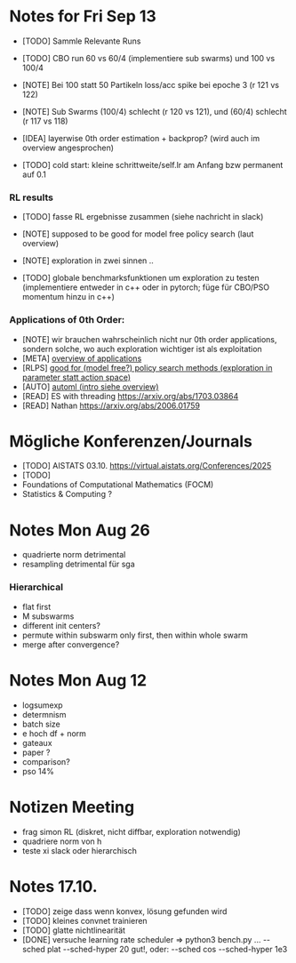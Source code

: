 # Notes for Fri Sep 13

* [TODO] Sammle Relevante Runs
* [TODO] CBO run 60 vs 60/4 (implementiere sub swarms) und 100 vs 100/4
* [NOTE] Bei 100 statt 50 Partikeln loss/acc spike bei epoche 3 (r 121 vs 122)
* [NOTE] Sub Swarms (100/4) schlecht (r 120 vs 121), und (60/4) schlecht (r 117 vs 118)

* [IDEA] layerwise 0th order estimation + backprop? (wird auch im overview angesprochen)

* [TODO] cold start: kleine schrittweite/self.lr am Anfang bzw permanent auf 0.1

### RL results
* [TODO] fasse RL ergebnisse zusammen (siehe nachricht in slack)
* [NOTE] supposed to be good for model free policy search (laut overview)

* [NOTE] exploration in zwei sinnen ..
* [TODO] globale benchmarksfunktionen um exploration zu testen (implementiere entweder in c++ oder in pytorch; füge für CBO/PSO momentum hinzu in c++)

### Applications of 0th Order:

* [NOTE] wir brauchen wahrscheinlich nicht nur 0th order applications, sondern solche, wo auch exploration wichtiger ist als exploitation
* [META] [overview of applications](https://ieeexplore.ieee.org/ielaam/79/9186128/9186148-aam.pdf)
* [RLPS] [good for (model free?) policy search methods (exploration in parameter statt action space)](http://proceedings.mlr.press/v89/vemula19a/vemula19a.pdf)
* [AUTO] [automl (intro siehe overview)](https://ojs.aaai.org/index.php/AAAI/article/download/5926/5782)
* [READ] ES with threading https://arxiv.org/abs/1703.03864
* [READ] Nathan https://arxiv.org/abs/2006.01759

# Mögliche Konferenzen/Journals

* [TODO] AISTATS 03.10. https://virtual.aistats.org/Conferences/2025
* [TODO]
* Foundations of Computational Mathematics (FOCM)
* Statistics & Computing ? 



# Notes Mon Aug 26

* quadrierte norm detrimental
* resampling detrimental für sga

### Hierarchical

* flat first
* M subswarms
* different init centers?
* permute within subswarm only first, then within whole swarm
* merge after convergence?




# Notes Mon Aug 12

* logsumexp
* determnism
* batch size
* e hoch df + norm 
* gateaux
* paper ?
* comparison?
* pso 14%

# Notizen Meeting
* frag simon RL (diskret, nicht diffbar, exploration notwendig)
* quadriere norm von h
* teste xi slack oder hierarchisch



# Notes 17.10.

* [TODO] zeige dass wenn konvex, lösung gefunden wird
* [TODO] kleines convnet trainieren
* [TODO] glatte nichtlinearität
* [DONE] versuche learning rate scheduler => python3 bench.py ... --sched plat --sched-hyper 20 gut!, oder: --sched cos --sched-hyper 1e3 

